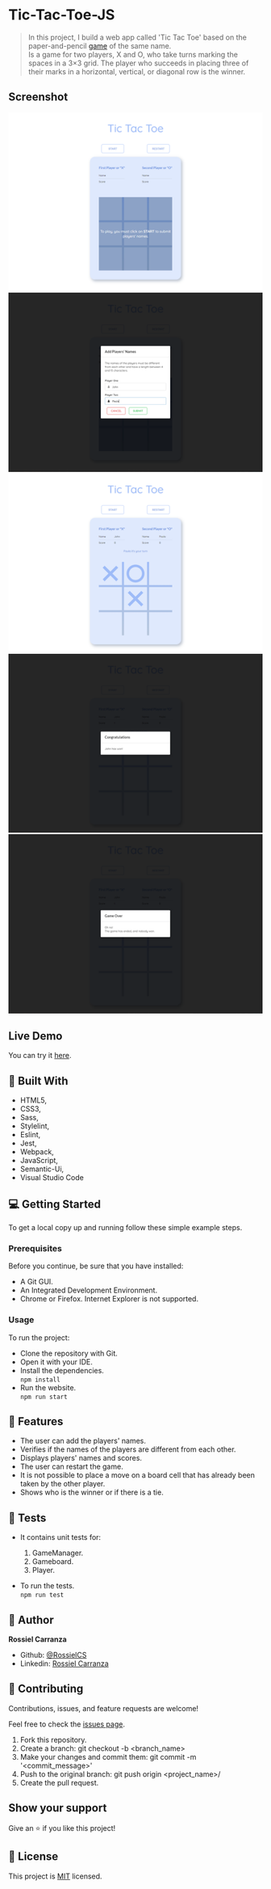 # Tic-Tac-Toe-JS

> In this project, I build a web app called 'Tic Tac Toe' based on the paper-and-pencil [game](https://en.wikipedia.org/wiki/Tic-tac-toe) of the same name.   
Is a game for two players, X and O, who take turns marking the spaces in a 3×3 grid. The player who succeeds in placing three of their marks in a horizontal, vertical, or diagonal row is the winner.

## Screenshot
<img src="src\assets\images\tic-tac-toe00.png" alt="screenshot"/>
<img src="src\assets\images\tic-tac-toe01.png" alt="screenshot"/>
<img src="src\assets\images\tic-tac-toe02.png" alt="screenshot"/>
<img src="src\assets\images\tic-tac-toe03.png" alt="screenshot"/>
<img src="src\assets\images\tic-tac-toe04.png" alt="screenshot"/>

## Live Demo

You can try it [here](https://rossielcs-tic-tac-toe-js.netlify.app/).

## :hammer:  Built With

- HTML5,
- CSS3,
- Sass,
- Stylelint,
- Eslint,
- Jest,
- Webpack,
- JavaScript,
- Semantic-Ui,
- Visual Studio Code

## :computer: Getting Started

To get a local copy up and running follow these simple example steps.

### Prerequisites
Before you continue, be sure that you have installed:

- A Git GUI.
- An Integrated Development Environment.
- Chrome or Firefox. Internet Explorer is not supported. 

### Usage
To run the project:

- Clone the repository with Git.
- Open it with your IDE.
- Install the dependencies.  
`npm install`
- Run the website.   
`npm run start`

## :gem:  Features
* The user can add the players' names.
* Verifies if the names of the players are different from each other.
* Displays players' names and scores.
* The user can restart the game.
* It is not possible to place a move on a board cell that has already been taken by the other player.
* Shows who is the winner or if there is a tie.

## :memo: Tests
- It contains unit tests for:
  1. GameManager.
  2. Gameboard.
  3. Player.

- To run the tests.   
`npm run test`

## :woman:  Author

**Rossiel Carranza**

- Github: [@RossielCS](https://github.com/RossielCS)
- Linkedin: [Rossiel Carranza](https://www.linkedin.com/in/rossiel-carranza/)

## 🤝 Contributing

Contributions, issues, and feature requests are welcome!

Feel free to check the [issues page](issues/).

1. Fork this repository.
2. Create a branch: git checkout -b <branch_name>
3. Make your changes and commit them: git commit -m '<commit_message>'
4. Push to the original branch: git push origin <project_name>/<location>
5. Create the pull request.

## Show your support

Give an ⭐️ if you like this project!

## 📝  License

This project is [MIT](lic.url) licensed.
